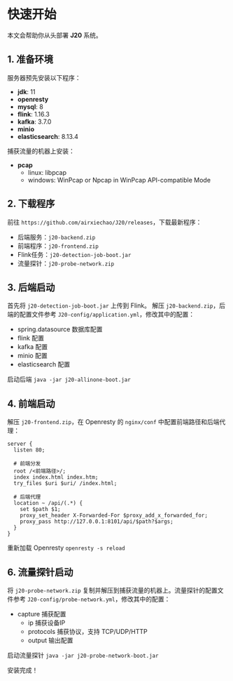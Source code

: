 # 快速开始

本文会帮助你从头部署 **J20** 系统。

## 1. 准备环境
服务器预先安装以下程序：
- **jdk**: 11
- **openresty**
- **mysql**: 8
- **flink**: 1.16.3
- **kafka**: 3.7.0
- **minio**
- **elasticsearch**: 8.13.4

捕获流量的机器上安装：
- **pcap**
  - linux: libpcap
  - windows: WinPcap or Npcap in WinPcap API-compatible Mode

## 2. 下载程序
前往 `https://github.com/airxiechao/J20/releases`，下载最新程序：
- 后端服务：`j20-backend.zip`
- 前端程序：`j20-frontend.zip`
- Flink任务：`j20-detection-job-boot.jar`
- 流量探针：`j20-probe-network.zip`

## 3. 后端启动
首先将 `j20-detection-job-boot.jar` 上传到 Flink。
解压 `j20-backend.zip`，后端的配置文件参考 `J20-config/application.yml`，修改其中的配置：
- spring.datasource 数据库配置
- flink 配置
- kafka 配置
- minio 配置
- elasticsearch 配置

启动后端 `java -jar j20-allinone-boot.jar`

## 4. 前端启动
解压 `j20-frontend.zip`，在 Openresty 的 `nginx/conf` 中配置前端路径和后端代理：
```
server {
  listen 80;

  # 前端分发
  root /<前端路径>/;
  index index.html index.htm;
  try_files $uri $uri/ /index.html;

  # 后端代理
  location ~ /api/(.*) {
    set $path $1;
    proxy_set_header X-Forwarded-For $proxy_add_x_forwarded_for;
    proxy_pass http://127.0.0.1:8101/api/$path?$args;
  }
}
```
重新加载 Openresty `openresty -s reload`

## 6. 流量探针启动
将 `j20-probe-network.zip` 复制并解压到捕获流量的机器上。流量探针的配置文件参考 `J20-config/probe-network.yml`，修改其中的配置：
- capture 捕获配置
  - ip 捕获设备IP
  - protocols 捕获协议，支持 TCP/UDP/HTTP
  - output 输出配置

启动流量探针 `java -jar j20-probe-network-boot.jar`

安装完成！


